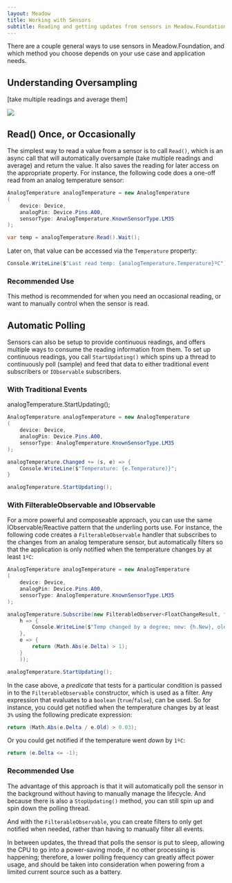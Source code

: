 ```yaml
---
layout: Meadow
title: Working with Sensors
subtitle: Reading and getting updates from sensors in Meadow.Foundation.
---
```


There are a couple general ways to use sensors in Meadow.Foundation, and which method you choose depends on your use case and application needs.

## Understanding Oversampling

[take multiple readings and average them]

![](/Common_Files/Sensor_Sampling.svg)

## Read() Once, or Occasionally

The simplest way to read a value from a sensor is to call `Read()`, which is an async call that will automatically oversample (take multiple readings and average) and return the value. It also saves the reading for later access on the appropriate property. For instance, the following code does a one-off read from an analog temperature sensor:

```csharp
AnalogTemperature analogTemperature = new AnalogTemperature
(
    device: Device,
    analogPin: Device.Pins.A00,
    sensorType: AnalogTemperature.KnownSensorType.LM35
);

var temp = analogTemperature.Read().Wait();
```

Later on, that value can be accessed via the `Temperature` property:

```csharp
Console.WriteLine($"Last read temp: {analogTemperature.Temperature}ºC");
```

### Recommended Use

This method is recommended for when you need an occasional reading, or want to manually control when the sensor is read.

## Automatic Polling

Sensors can also be setup to provide continuous readings, and offers multiple ways to consume the reading information from them. To set up continuous readings, you call `StartUpdating()` which spins up a thread to continuously poll (sample) and feed that data to either traditional event subscribers or `IObservable` subscribers.

### With Traditional Events



analogTemperature.StartUpdating();

```csharp
AnalogTemperature analogTemperature = new AnalogTemperature
(
    device: Device,
    analogPin: Device.Pins.A00,
    sensorType: AnalogTemperature.KnownSensorType.LM35
);

analogTemperature.Changed += (s, e) => {
	Console.WriteLine($"Temperature: {e.Temperature)}";
}

analogTemperature.StartUpdating();
```

### With FilterableObservable and IObservable

For a more powerful and composeable approach, you can use the same IObservable/Reactive pattern that the underling ports use. For instance, the following code creates a `FilterableObservable` handler that subscribes to the changes from an analog temperature sensor, but automatically filters so that the application is only notified when the temperature changes by at least `1ºC`:

```csharp
AnalogTemperature analogTemperature = new AnalogTemperature
(
    device: Device,
    analogPin: Device.Pins.A00,
    sensorType: AnalogTemperature.KnownSensorType.LM35
);

analogTemperature.Subscribe(new FilterableObserver<FloatChangeResult, float>(
    h => {
        Console.WriteLine($"Temp changed by a degree; new: {h.New}, old: {h.Old}");
    },
    e => {
        return (Math.Abs(e.Delta) > 1);
    }
    ));

analogTemperature.StartUpdating();
```

In the case above, a _predicate_ that tests for a particular condition is passed in to the `FilterableObservable` constructor, which is used as a filter. Any expression that evaluates to a `boolean` (`true`/`false`), can be used. So for instance, you could get notified when the temperature changes by at least `3%` using the following predicate expression:

```csharp
return (Math.Abs(e.Delta / e.Old) > 0.03);
```

Or you could get notified if the temperature went _down_ by `1ºC`:

```csharp
return (e.Delta <= -1);
```

### Recommended Use

The advantage of this approach is that it will automatically poll the sensor in the background without having to manually manage the lifecycle. And because there is also a `StopUpdating()` method, you can still spin up and spin down the polling thread.

And with the `FilterableObservable`, you can create filters to only get notified when needed, rather than having to manually filter all events.




In between updates, the thread that polls the sensor is put to sleep, allowing the CPU to go into a power-saving mode, if no other processing is happening; therefore, a lower polling frequency can greatly affect power usage, and should be taken into consideration when powering from a limited current source such as a battery.
